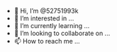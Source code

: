 - 👋 Hi, I’m @52751993k
- 👀 I’m interested in ...
- 🌱 I’m currently learning ...
- 💞️ I’m looking to collaborate on ...
- 📫 How to reach me ...

<!---
52751993k/52751993k is a ✨ special ✨ repository because its `README.md` (this file) appears on your GitHub profile.
You can click the Preview link to take a look at your changes.
--->
